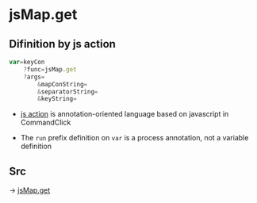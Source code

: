 # jsMap.get

## Difinition by js action

```js.js
var=keyCon
	?func=jsMap.get
	?args=
		&mapConString=
		&separatorString=
		&keyString=
```

- [js action](#) is annotation-oriented language based on javascript in CommandClick

- The `run` prefix definition on `var` is a process annotation, not a variable definition

## Src

-> [jsMap.get](https://github.com/puutaro/CommandClick/blob/master/app/src/main/java/com/puutaro/commandclick/fragment_lib/terminal_fragment/js_interface/JsMap.kt#L26)


